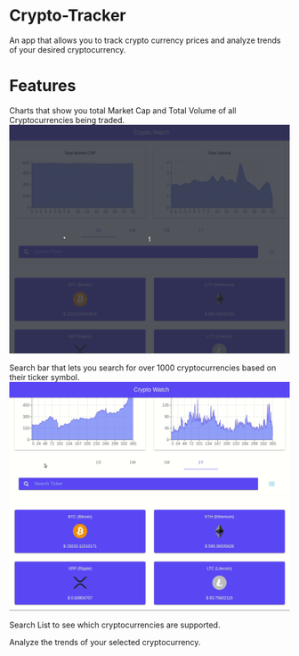 # Crypto-Tracker
An app that allows you to track crypto currency prices and analyze trends of your desired cryptocurrency.

# Features

Charts that show you total Market Cap and Total Volume of all Cryptocurrencies being traded.
![](cryptoCharts.gif)

Search bar that lets you search for over 1000 cryptocurrencies based on their ticker symbol.
![](searchCrypto.gif)

Search List to see which cryptocurrencies are supported.


Analyze the trends of your selected cryptocurrency.
